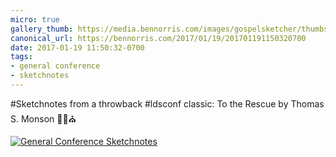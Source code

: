 ```yaml
---
micro: true
gallery_thumb: https://media.bennorris.com/images/gospelsketcher/thumbs/apr-01-monson.jpg
canonical_url: https://bennorris.com/2017/01/19/201701191150320700
date: 2017-01-19 11:50:32-0700
tags:
- general conference
- sketchnotes
---
```


#Sketchnotes from a throwback #ldsconf classic: To the Rescue by Thomas S. Monson ✍🏼⛪️

[![General Conference Sketchnotes](https://media.bennorris.com/images/gospelsketcher/general-conference/apr-01-monson.jpg)](https://media.bennorris.com/images/gospelsketcher/general-conference/apr-01-monson.jpg)
